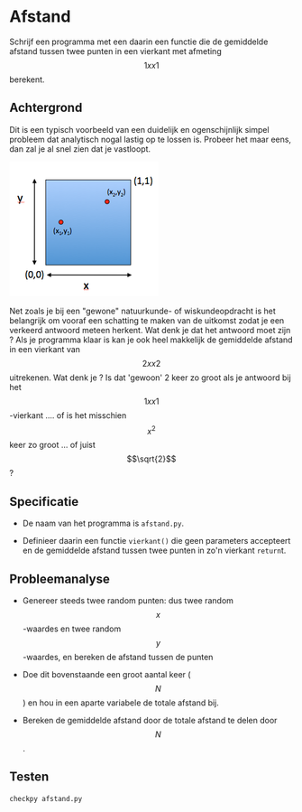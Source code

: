 # Afstand

Schrijf een programma met een daarin een functie die de gemiddelde afstand tussen twee punten in een vierkant met afmeting $$1xx1$$ berekent.


## Achtergrond

Dit is een typisch voorbeeld van een duidelijk en ogenschijnlijk simpel probleem dat analytisch nogal lastig op te lossen is. Probeer het maar eens, dan zal je al snel zien dat je vastloopt.

![](vierkant.png)

Net zoals je bij een "gewone" natuurkunde- of wiskundeopdracht is het belangrijk om vooraf een schatting te maken van de uitkomst zodat je een verkeerd antwoord meteen herkent. Wat denk je dat het antwoord moet zijn ? Als je programma klaar is kan je ook heel makkelijk de gemiddelde afstand in een vierkant van $$2xx2$$ uitrekenen. Wat denk je ? Is dat 'gewoon' 2 keer zo groot als je antwoord bij het $$1xx1$$-vierkant .... of is het misschien $$x^2$$ keer zo groot ... of juist $$\sqrt{2}$$ ? 


## Specificatie

- De naam van het programma is `afstand.py`.

- Definieer daarin een functie `vierkant()` die geen parameters accepteert en de gemiddelde afstand tussen twee punten in zo'n vierkant `return`t.


## Probleemanalyse

- Genereer steeds twee random punten: dus twee random $$x$$-waardes en twee random $$y$$-waardes, en bereken de afstand tussen de punten

- Doe dit bovenstaande een groot aantal keer ($$N$$) en hou in een aparte variabele de totale afstand bij.

- Bereken de gemiddelde afstand door de totale afstand te delen door $$N$$.


## Testen

	checkpy afstand.py
